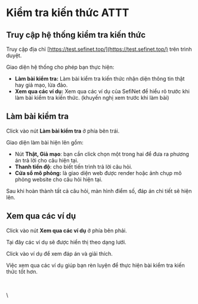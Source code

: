 # Kiểm tra kiến thức ATTT

## Truy cập hệ thống kiểm tra kiến thức

Truy cập địa chỉ [https://test.sefinet.top/](https://test.sefinet.top/) trên trình duyệt.

Giao diện hệ thống cho phép bạn thực hiện:

* **Làm bài kiểm tra:** Làm bài kiểm tra kiến thức nhận diện thông tin thật hay giả mạo, lừa đảo.
* **Xem qua các ví dụ:** Xem qua các ví dụ của SefiNet để hiểu rõ trước khi làm bài kiểm tra kiến thức. (khuyến nghị xem trước khi làm bài)

## Làm bài kiểm tra

Click vào nút **Làm bài kiểm tra** ở phía bên trái.

Giao diện làm bài hiện lên gồm:

* Nút **Thật, Giả mạo**: bạn cần click chọn một trong hai để đưa ra phương án trả lời cho câu hiện tại.
* **Thanh tiến độ**: cho biết tiến trình trả lời câu hỏi.
* **Cửa sổ mô phỏng:** là giao diện web được render hoặc ảnh chụp mô phỏng website cho câu hỏi hiện tại.

Sau khi hoàn thành tất cả câu hỏi, màn hình điểm số, đáp án chi tiết sẽ hiện lên.

## Xem qua các ví dụ

Click vào nút **Xem qua các ví dụ** ở phía bên phải.

Tại đây các ví dụ sẽ được hiển thị theo dạng lưới.&#x20;

Click vào ví dụ để xem đáp án và giải thích.

Việc xem qua các ví dụ giúp bạn rèn luyện để thực hiện bài kiểm tra kiến thức tốt hơn.

## &#x20;

\
\


